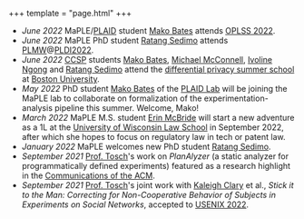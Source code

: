 +++
template = "page.html"
+++

* *June 2022* MaPLE/<span class="group">[PLAID](https://plaid.w3.uvm.edu)<span> student <span class="person">[Mako Bates](https://uvm.edu/~mpbates)</span> attends <span class="event">[OPLSS 2022](https://www.cs.uoregon.edu/research/summerschool/summer22/)</span>.
* *June 2022* MaPLE PhD student <span class="person">[Ratang Sedimo](https://uvm.edu/~rsedimo)<span> attends <span class="event">[PLMW](https://pldi22.sigplan.org/track/PLMW-PLDI-2022)@[PLDI2022](https://pldi22.sigplan.org)<span>.
* *June 2022* <span class="group">[CCSP](https://compsec.w3.uvm.edu)</span> students <span class="person">[Mako Bates](https://uvm.edu/~mpbates)</span>, <span class="person">[Michael McConnell](https://uvm.edu/~mvmcconn)</span>, <span class="person">[Ivoline Ngong](https://ivyclare.github.io)</span> and <span class="person">[Ratang Sedimo](https://uvm.edu/~rsedimo)</span> attend the <span class="event">[differential privacy summer school](https://bostondataprivacy.github.io/summerschool/)</span> at <span class="group">[Boston University](http://bu.edu)</span>.
* *May 2022* PhD student <span class="person">[Mako Bates](https://uvm.edu/~mpbates)</span> of the <span class="group">[PLAID Lab](https://plaid.w3.uvm.edu)</span> will be joining the MaPLE lab to collaborate on formalization of the experimentation-analysis pipeline this summer. Welcome, Mako!
* *March 2022* MaPLE M.S. student <span class="person">[Erin McBride](https://www.linkedin.com/in/erin-m-mcbride/)</span> will start a new adventure as a 1L at the <span class="group">[University of Wisconsin Law School](https://www.law.wisc.edu)</span> in September 2022, after which she hopes to focus on regulatory law in tech or patent law. 
* *January 2022* MaPLE welcomes new PhD student <span class="person">[Ratang Sedimo](https://uvm.edu/~rsedimo)</span>.
* *September 2021* <span class="person">[Prof. Tosch](https://uvm.edu/~etosch)'s<span> work on _PlanAlyzer_ (a static analyzer for programmatically defined experiments) featured as a research highlight in the <span class="pub">[Communications of the ACM](https://cacm.acm.org/magazines/2021/9/255047-planalyzer/fulltext)</span>.
* *September 2021* <span class="person">[Prof. Tosch](https://uvm.edu/~etosch)'s</span> joint work with <span class="person">[Kaleigh Clary](https://people.cs.umass.edu/~kclary/)</span> et al.,  _Stick it to the Man: Correcting for Non-Cooperative Behavior of Subjects in Experiments on Social Networks_, accepted to <span class="pub">[USENIX 2022](https://www.usenix.org/conference/usenixsecurity22/presentation/clary)<span>.